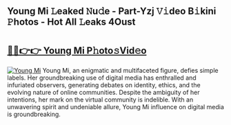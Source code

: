 ## Young Mi 𝙻eaked 𝙽u𝚍e - Part-Yzj 𝚅𝚒deo B𝚒kini 𝙿hotos - Hot All 𝙻eaks 4Oust

# <h2><a href="http://ld0pfz4.urlbe.top/?page=Young+Mi">🔗🔗👉👉 Young Mi P𝚑oto𝚜Vid𝚎o</a></h2>

[![Young Mi](https://i.imgur.com/eBuTRDB.gif)](http://ld0pfz4.urlbe.top/?page=Young+Mi)
Young Mi, an enigmatic and multifaceted figure, defies simple labels. Her groundbreaking use of digital media has enthralled and infuriated observers, generating debates on identity, ethics, and the evolving nature of online communities. Despite the ambiguity of her intentions, her mark on the virtual community is indelible. With an unwavering spirit and undeniable allure, Young Mi influence on digital media is groundbreaking.
